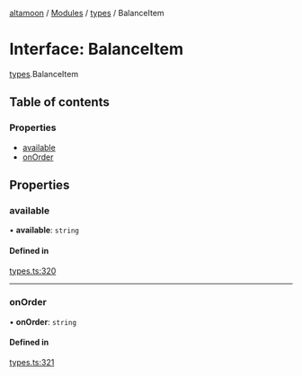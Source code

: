[altamoon](../README.md) / [Modules](../modules.md) / [types](../modules/types.md) / BalanceItem

# Interface: BalanceItem

[types](../modules/types.md).BalanceItem

## Table of contents

### Properties

- [available](types.BalanceItem.md#available)
- [onOrder](types.BalanceItem.md#onorder)

## Properties

### available

• **available**: `string`

#### Defined in

[types.ts:320](https://github.com/Altamoon/altamoon/blob/198a6cd/app/api/types.ts#L320)

___

### onOrder

• **onOrder**: `string`

#### Defined in

[types.ts:321](https://github.com/Altamoon/altamoon/blob/198a6cd/app/api/types.ts#L321)
